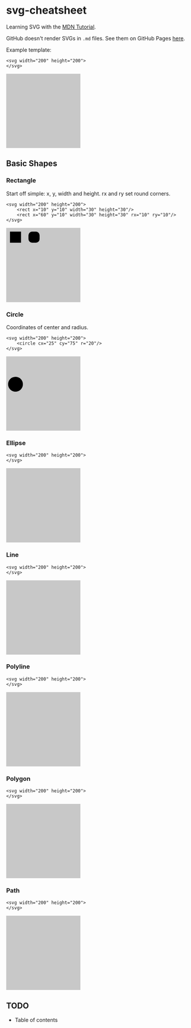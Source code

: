 # svg-cheatsheet

Learning SVG with the [MDN Tutorial][tutorial].

GitHub doesn't render SVGs in `.md` files. See them on GitHub Pages [here][demo].


<style>
svg { background-color: rgb(200, 200, 200); }
</style>
Example template:
```
<svg width="200" height="200">
</svg>
```
<svg width="200" height="200">
</svg>

## Basic Shapes

### Rectangle
Start off simple: x, y, width and height. rx and ry set round corners.
```
<svg width="200" height="200">
    <rect x="10" y="10" width="30" height="30"/>
    <rect x="60" y="10" width="30" height="30" rx="10" ry="10"/>
</svg>
```
<svg width="200" height="200">
    <rect x="10" y="10" width="30" height="30"/>
    <rect x="60" y="10" width="30" height="30" rx="10" ry="10"/>
</svg>

### Circle
Coordinates of center and radius.
```
<svg width="200" height="200">
    <circle cx="25" cy="75" r="20"/>
</svg>
```
<svg width="200" height="200">
    <circle cx="25" cy="75" r="20"/>
</svg>

### Ellipse
```
<svg width="200" height="200">
</svg>
```
<svg width="200" height="200">
</svg>

### Line
```
<svg width="200" height="200">
</svg>
```
<svg width="200" height="200">
</svg>

### Polyline
```
<svg width="200" height="200">
</svg>
```
<svg width="200" height="200">
</svg>

### Polygon
```
<svg width="200" height="200">
</svg>
```
<svg width="200" height="200">
</svg>

### Path
```
<svg width="200" height="200">
</svg>
```
<svg width="200" height="200">
</svg>

## TODO
- Table of contents

[demo]: https://jcvar.github.io/svg-cheatsheet/
[tutorial]: https://developer.mozilla.org/en-US/docs/Web/SVG/Tutorial
